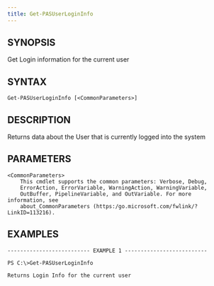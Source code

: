 ```yaml
---
title: Get-PASUserLoginInfo
---
```


## SYNOPSIS

Get Login information for the current user

## SYNTAX

    Get-PASUserLoginInfo [<CommonParameters>]

## DESCRIPTION

Returns data about the User that is currently logged into the system

## PARAMETERS

    <CommonParameters>
        This cmdlet supports the common parameters: Verbose, Debug,
        ErrorAction, ErrorVariable, WarningAction, WarningVariable,
        OutBuffer, PipelineVariable, and OutVariable. For more information, see
        about_CommonParameters (https:/go.microsoft.com/fwlink/?LinkID=113216).

## EXAMPLES

    -------------------------- EXAMPLE 1 --------------------------

    PS C:\>Get-PASUserLoginInfo

    Returns Login Info for the current user

